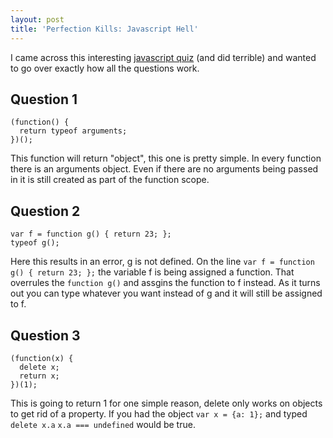 ```yaml
---
layout: post
title: 'Perfection Kills: Javascript Hell'
---
```


I came across this interesting [javascript quiz](http://perfectionkills.com/javascript-quiz/) (and did terrible) and wanted to go over exactly how all the questions work.

## Question 1

    (function() {
      return typeof arguments;
    })();

This function will return "object", this one is pretty simple. In every function there is an arguments object. Even if there are no arguments being passed in it is still created as part of the function scope.

## Question 2

    var f = function g() { return 23; };
    typeof g();

Here this results in an error, g is not defined. On the line ```var f = function g() { return 23; };``` the variable f is being assigned a function. That overrules the ```function g()``` and assgins the function to f instead. As it turns out you can type whatever you want instead of g and it will still be assigned to f.

## Question 3

    (function(x) {
      delete x;
      return x;
    })(1);

This is going to return 1 for one simple reason, delete only works on objects to get rid of a property. If you had the object ```var x = {a: 1};``` and typed ```delete x.a```
```x.a === undefined``` would be true.
